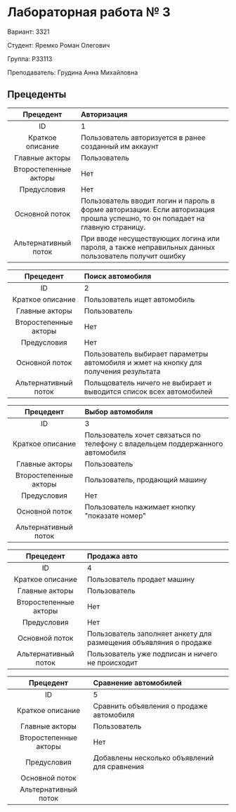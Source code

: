 # Лабораторная работа № 3

Вариант: 3321

Студент: Яремко Роман Олегович

Группа: P33113

Преподаватель: Грудина Анна Михайловна

## Прецеденты

Прецедент             | Авторизация
:-----:               | :---- 
ID                    | 1
Краткое описание      | Пользователь авторизуется в ранее созданный им аккаунт
Главные акторы        | Пользователь
Второстепенные акторы | Нет
Предусловия           | Нет
Основной поток        |  Пользователь вводит логин и пароль в форме авторизации. Если авторизация прошла успешно, то он попадает на главную страницу.
Альтернативный поток   | При вводе несуществующих логина или пароля, а также неправильных данных пользователь получит ошибку

Прецедент             | Поиск автомобиля
:-----:               | :---- 
ID                    | 2
Краткое описание      | Пользователь ищет автомобиль
Главные акторы        | Пользователь
Второстепенные акторы | Нет
Предусловия           | Нет
Основной поток        | Пользователь выбирает параметры автомобиля и жмет на кнопку для получения результата
Альтернативный поток  | Польщователь ничего не выбирает и выводится список всех автомобилей

Прецедент             | Выбор автомобиля
:-----:               | :---- 
ID                    | 3
Краткое описание      | Пользователь хочет связаться по телефону с владельцем поддержанного автомобиля
Главные акторы        | Пользователь
Второстепенные акторы | Пользователь, продающий машину
Предусловия           | Нет
Основной поток        | Пользователь нажимает кнопку "показате номер"
Альтернативный поток  |

Прецедент             | Продажа авто
:-----:               | :---- 
ID                    | 4
Краткое описание      | Пользователь продает машину
Главные акторы        | Пользователь
Второстепенные акторы | Нет
Предусловия           | Нет
Основной поток        | Пользователь заполняет анкету для размещения объявляния о продаже
Альтернативный поток  | Пользователь уже подписан и ничего не происходит

Прецедент             | Сравнение автомобилей
:-----:               | :---- 
ID                    | 5
Краткое описание      | Сравнить объявления о продаже автомобиля
Главные акторы        | Пользователь
Второстепенные акторы | Нет
Предусловия           | Добавлены несколько объявлений для сравнения
Основной поток        | 
Альтернативный поток  |